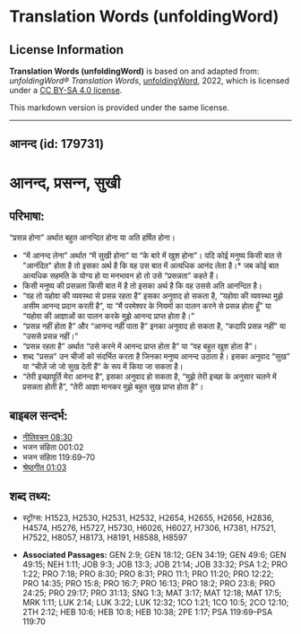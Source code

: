 # Translation Words (unfoldingWord)

## License Information

**Translation Words (unfoldingWord)** is based on and adapted from: _unfoldingWord® Translation Words_, [unfoldingWord](https://unfoldingword.org/utw), 2022, which is licensed under a [CC BY-SA 4.0 license](https://creativecommons.org/licenses/by-sa/4.0/legalcode.en).

This markdown version is provided under the same license.



--------------------------------

## आनन्द (id: 179731)

आनन्द, प्रसन्‍न, सुखी
=====================

परिभाषा:
--------

“प्रसन्न होना” अर्थात बहुत आनन्दित होना या अति हर्षित होना।

* “में आनन्द लेना” अर्थात “में सुखी होना” या “के बारे में खुश होना”। यदि कोई मनुष्य किसी बात से "आनंदित" होता है तो इसका अर्थ है कि वह उस बात में अत्यधिक आनंद लेता है।\* जब कोई बात अत्यधिक सहमति के योग्य हो या मनभावन हो तो उसे “प्रसन्नता” कहते हैं।
* किसी मनुष्य की प्रसन्नता किसी बात में है तो इसका अर्थ है कि वह उससे अति आनन्दित है।
* “वह तो यहोवा की व्यवस्था से प्रसन्न रहता है” इसका अनुवाद हो सकता है, “यहोवा की व्यवस्था मुझे असीम आनन्द प्रदान करती है”, या “मैं परमेश्वर के नियमों का पालन करने से प्रसन्न होता हूँ” या “यहोवा की आज्ञाओं का पालन करके मुझे आनन्द प्राप्त होता है।”
* “प्रसन्न नहीं होता है” और “आनन्द नहीं पाता है” इनका अनुवाद हो सकता है, “कदापि प्रसन्न नहीं” या “उससे प्रसन्न नहीं।”
* “प्रसन्न रहता है” अर्थात “उसे करने में आनन्द प्राप्त होता है” या “वह बहुत खुश होता है”।
* शब्द "प्रसन्न" उन चीजों को संदर्भित करता है जिनका मनुष्य आनन्द उठाता है। इसका अनुवाद “सुख” या “चीज़ें जो जो सुख देती हैं” के रूप में किया जा सकता है।
* “तेरी इच्छापूर्ति मेरा आनन्द है”, इसका अनुवाद हो सकता है, “मुझे तेरी इच्छा के अनुसार चलने में प्रसन्नता होती है”, “तेरी आज्ञा मानकर मुझे बहुत सुख प्राप्त होता है”।

बाइबल सन्दर्भ:
--------------

* [नीतिवचन 08:30](https://ref.ly/Prov8:30)
* भजन संहिता 001:02
* भजन संहिता 119:69–70
* [श्रेष्ठगीत 01:03](https://ref.ly/Song1:3)

शब्द तथ्य:
----------

* स्ट्रोंग्स: H1523, H2530, H2531, H2532, H2654, H2655, H2656, H2836, H4574, H5276, H5727, H5730, H6026, H6027, H7306, H7381, H7521, H7522, H8057, H8173, H8191, H8588, H8597

* **Associated Passages:** GEN 2:9; GEN 18:12; GEN 34:19; GEN 49:6; GEN 49:15; NEH 1:11; JOB 9:3; JOB 13:3; JOB 21:14; JOB 33:32; PSA 1:2; PRO 1:22; PRO 7:18; PRO 8:30; PRO 8:31; PRO 11:1; PRO 11:20; PRO 12:22; PRO 14:35; PRO 15:8; PRO 16:7; PRO 16:13; PRO 18:2; PRO 23:8; PRO 24:25; PRO 29:17; PRO 31:13; SNG 1:3; MAT 3:17; MAT 12:18; MAT 17:5; MRK 1:11; LUK 2:14; LUK 3:22; LUK 12:32; 1CO 1:21; 1CO 10:5; 2CO 12:10; 2TH 2:12; HEB 10:6; HEB 10:8; HEB 10:38; 2PE 1:17; PSA 119:69–PSA 119:70

